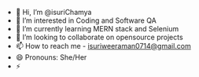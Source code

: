 - 👋 Hi, I’m @isuriChamya
- 👀 I’m interested in Coding and Software QA
- 🌱 I’m currently learning MERN stack and Selenium
- 💞️ I’m looking to collaborate on opensource projects
- 📫 How to reach me - isuriweeraman0714@gmail.com
- 😄 Pronouns: She/Her
- ⚡

<!---
isuriChamya/isuriChamya is a ✨ special ✨ repository because its `README.md` (this file) appears on your GitHub profile.
You can click the Preview link to take a look at your changes.
--->
